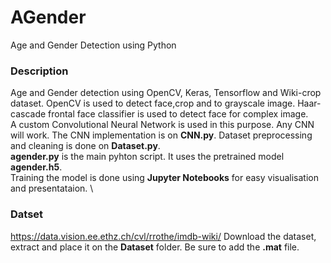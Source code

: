 # AGender
Age and Gender Detection using Python

### Description
Age and Gender detection using OpenCV, Keras, Tensorflow and Wiki-crop dataset. 
OpenCV is used to detect face,crop and to grayscale image. Haar-cascade frontal face classifier is used to detect face for complex image.\
A custom Convolutional Neural Network is used in this purpose. Any CNN will work. The CNN implementation is on **CNN.py**. 
Dataset preprocessing and cleaning is done on **Dataset.py**.\
**agender.py** is the main pyhton script. It uses the pretrained model **agender.h5**.\
Training the model is done using **Jupyter Notebooks** for easy visualisation and presentataion. \

### Datset
https://data.vision.ee.ethz.ch/cvl/rrothe/imdb-wiki/
Download the dataset, extract and place it on the **Dataset** folder. Be sure to add the **.mat** file.
